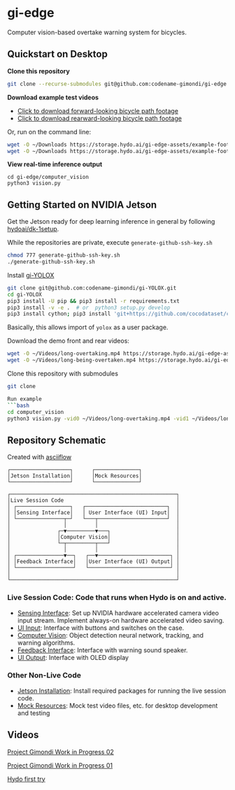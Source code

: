 # gi-edge
Computer vision-based overtake warning system for bicycles.

## Quickstart on Desktop

**Clone this repository**

```bash
git clone --recurse-submodules git@github.com:codename-gimondi/gi-edge.git
```

**Download example test videos**

+ [Click to download forward-looking bicycle path footage](https://storage.hydo.ai/gi-edge-assets/example-footage/long-overtaking.mp4)
+ [Click to download rearward-looking bicycle path footage](https://storage.hydo.ai/gi-edge-assets/example-footage/long-being-overtaken.mp4)

Or, run on the command line:

```bash
wget -O ~/Downloads https://storage.hydo.ai/gi-edge-assets/example-footage/long-overtaking.mp4
wget -O ~/Downloads https://storage.hydo.ai/gi-edge-assets/example-footage/long-being-overtaken.mp4
```

**View real-time inference output**

```
cd gi-edge/computer_vision
python3 vision.py 
```

## Getting Started on NVIDIA Jetson

Get the Jetson ready for deep learning inference in general by following [hydoai/dk-1setup](https://github.com/hydoai/dk1-setup).

While the repositories are private, execute `generate-github-ssh-key.sh`
```bash
chmod 777 generate-github-ssh-key.sh
./generate-github-ssh-key.sh
```

Install [gi-YOLOX](https://github.com/codename-gimondi/gi-YOLOX)
```bash
git clone git@github.com:codename-gimondi/gi-YOLOX.git
cd gi-YOLOX
pip3 install -U pip && pip3 install -r requirements.txt
pip3 install -v -e .  # or  python3 setup.py develop
pip3 install cython; pip3 install 'git+https://github.com/cocodataset/cocoapi.git#subdirectory=PythonAPI'

```

Basically, this allows import of `yolox` as a user package.

Download the demo front and rear videos:
```bash
wget -O ~/Videos/long-overtaking.mp4 https://storage.hydo.ai/gi-edge-assets/example-footage/long-overtaking.mp4
wget -O ~/Videos/long-being-overtaken.mp4 https://storage.hydo.ai/gi-edge-assets/example-footage/long-being-overtaken.mp4
```

Clone this repository with submodules
```bash
git clone 

Run example
```bash
cd computer_vision
python3 vision.py -vid0 ~/Videos/long-overtaking.mp4 -vid1 ~/Videos/long-being-overtaken.mp4 -f yolox_exps/nx-foxtrot.py --trt
```

## Repository Schematic
Created with [asciiflow](https://asciiflow.com)
```
┌───────────────────┐      ┌──────────────┐
│Jetson Installation│      │Mock Resources│
└───────────────────┘      └──────────────┘

┌─────────────────────────────────────────────────────┐
│Live Session Code                                    │
│ ┌─────────────────┐   ┌──────────────────────────┐  │
│ │Sensing Interface│   │ User Interface (UI) Input│  │
│ └───────────────┬─┘   └───┬──────────────────────┘  │
│                 │         │                         │
│               ┌─▼─────────▼───┐                     │
│               │Computer Vision│                     │
│               └─┬─────────┬───┘                     │
│                 │         │                         │
│ ┌───────────────▼──┐   ┌──▼───────────────────────┐ │
│ │Feedback Interface│   │User Interface (UI) Output│ │
│ └──────────────────┘   └──────────────────────────┘ │
│                                                     │
└─────────────────────────────────────────────────────┘
```


### Live Session Code: Code that runs when Hydo is on and active.

+ [Sensing Interface](sensing_interface): Set up NVIDIA hardware accelerated camera video input stream. Implement always-on hardware accelerated video saving.
+ [UI Input](ui_input): Interface with buttons and switches on the case.
+ [Computer Vision](computer_vision): Object detection neural network, tracking, and warning algorithms. 
+ [Feedback Interface](feedback_interface): Interface with warning sound speaker.
+ [UI Output](ui_output): Interface with OLED display

### Other Non-Live Code

+ [Jetson Installation](jetson_installation): Install required packages for running the live session code.
+ [Mock Resources](mock_resources): Mock test video files, etc. for desktop development and testing

## Videos


[Project Gimondi Work in Progress 02](https://youtu.be/eCJcu_2iLPg)

[Project Gimondi Work in Progress 01](https://youtu.be/SEfXO2w2qVI)

[Hydo first try](https://youtu.be/Jk-cQkcG4iY)
